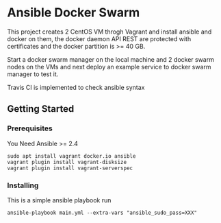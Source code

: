 # Ansible Docker Swarm

This project creates 2 CentOS VM throgh Vagrant and install ansible and docker on them,
the docker daemon API REST are protected with certificates and the docker partition is >= 40 GB.

Start a docker swarm manager on the local machine and 2 docker swarm nodes on the VMs and next
deploy an example service to docker swarm manager to test it.

Travis CI is implemented to check ansible syntax

## Getting Started


### Prerequisites

You Need Ansible >= 2.4

```
sudo apt install vagrant docker.io ansible
vagrant plugin install vagrant-disksize
vagrant plugin install vagrant-serverspec
```

### Installing

This is a simple ansible playbook run

```
ansible-playbook main.yml --extra-vars "ansible_sudo_pass=XXX"
```


